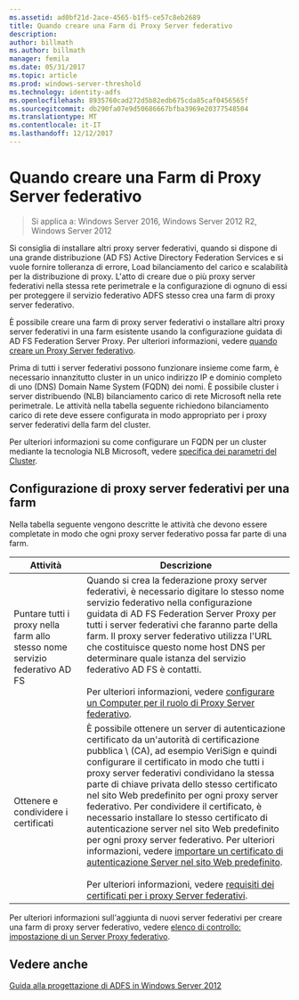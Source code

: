 ```yaml
---
ms.assetid: ad0bf21d-2ace-4565-b1f5-ce57c8eb2689
title: Quando creare una Farm di Proxy Server federativo
description: 
author: billmath
ms.author: billmath
manager: femila
ms.date: 05/31/2017
ms.topic: article
ms.prod: windows-server-threshold
ms.technology: identity-adfs
ms.openlocfilehash: 8935760cad272d5b82edb675cda85caf0456565f
ms.sourcegitcommit: db290fa07e9d50686667bfba3969e20377548504
ms.translationtype: MT
ms.contentlocale: it-IT
ms.lasthandoff: 12/12/2017
---
```

# <a name="when-to-create-a-federation-server-proxy-farm"></a>Quando creare una Farm di Proxy Server federativo

>Si applica a: Windows Server 2016, Windows Server 2012 R2, Windows Server 2012

Si consiglia di installare altri proxy server federativi, quando si dispone di una grande distribuzione \(AD FS\) Active Directory Federation Services e si vuole fornire tolleranza di errore, Load bilanciamento del carico e scalabilità per la distribuzione di proxy. L'atto di creare due o più proxy server federativi nella stessa rete perimetrale e la configurazione di ognuno di essi per proteggere il servizio federativo ADFS stesso crea una farm di proxy server federativo.  
  
È possibile creare una farm di proxy server federativi o installare altri proxy server federativi in una farm esistente usando la configurazione guidata di AD FS Federation Server Proxy. Per ulteriori informazioni, vedere [quando creare un Proxy Server federativo](When-to-Create-a-Federation-Server-Proxy.md).  
  
Prima di tutti i server federativi possono funzionare insieme come farm, è necessario innanzitutto cluster in un unico indirizzo IP e dominio completo di uno \(DNS\) Domain Name System \(FQDN\) dei nomi. È possibile cluster i server distribuendo \(NLB\) bilanciamento carico di rete Microsoft nella rete perimetrale. Le attività nella tabella seguente richiedono bilanciamento carico di rete deve essere configurata in modo appropriato per i proxy server federativi della farm del cluster.  
  
Per ulteriori informazioni su come configurare un FQDN per un cluster mediante la tecnologia NLB Microsoft, vedere [specifica dei parametri del Cluster](https://go.microsoft.com/fwlink/?linkid=74651).  
  
## <a name="configuring-federation-server-proxies-for-a-farm"></a>Configurazione di proxy server federativi per una farm  
Nella tabella seguente vengono descritte le attività che devono essere completate in modo che ogni proxy server federativo possa far parte di una farm.  
  
|Attività|Descrizione|  
|--------|---------------|  
|Puntare tutti i proxy nella farm allo stesso nome servizio federativo AD FS|Quando si crea la federazione proxy server federativi, è necessario digitare lo stesso nome servizio federativo nella configurazione guidata di AD FS Federation Server Proxy per tutti i server federativi che faranno parte della farm. Il proxy server federativo utilizza l'URL che costituisce questo nome host DNS per determinare quale istanza del servizio federativo AD FS è contatti.<br /><br />Per ulteriori informazioni, vedere [configurare un Computer per il ruolo di Proxy Server federativo](../../ad-fs/deployment/Configure-a-Computer-for-the-Federation-Server-Proxy-Role.md).|  
|Ottenere e condividere i certificati|È possibile ottenere un server di autenticazione certificato da un'autorità di certificazione pubblica \ (CA\), ad esempio VeriSign e quindi configurare il certificato in modo che tutti i proxy server federativi condividano la stessa parte di chiave privata dello stesso certificato nel sito Web predefinito per ogni proxy server federativo. Per condividere il certificato, è necessario installare lo stesso certificato di autenticazione server nel sito Web predefinito per ogni proxy server federativo. Per ulteriori informazioni, vedere [importare un certificato di autenticazione Server nel sito Web predefinito](../../ad-fs/deployment/Import-a-Server-Authentication-Certificate-to-the-Default-Web-Site.md).<br /><br />Per ulteriori informazioni, vedere [requisiti dei certificati per i proxy Server federativi](Certificate-Requirements-for-Federation-Server-Proxies.md).|  
  
Per ulteriori informazioni sull'aggiunta di nuovi server federativi per creare una farm di proxy server federativo, vedere [elenco di controllo: impostazione di un Server Proxy federativo](../../ad-fs/deployment/Checklist--Setting-Up-a-Federation-Server-Proxy.md).  
  
## <a name="see-also"></a>Vedere anche
[Guida alla progettazione di ADFS in Windows Server 2012](AD-FS-Design-Guide-in-Windows-Server-2012.md)
